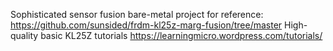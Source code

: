 Sophisticated sensor fusion bare-metal project for reference: https://github.com/sunsided/frdm-kl25z-marg-fusion/tree/master
High-quality basic KL25Z tutorials https://learningmicro.wordpress.com/tutorials/